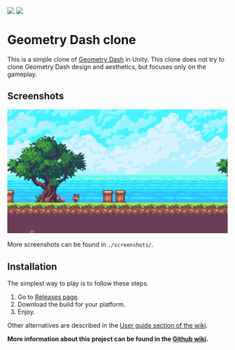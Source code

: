 ![](https://github.com/PatrikTrefil/geometry-dash-clone/actions/workflows/build.yml/badge.svg)
![](https://github.com/PatrikTrefil/geometry-dash-clone/actions/workflows/tests.yml/badge.svg)

# Geometry Dash clone

This is a simple clone of [Geometry Dash](https://store.steampowered.com/app/322170/Geometry_Dash/)
in Unity. This clone does not try to clone Geometry Dash design and aesthetics, but focuses only
on the gameplay.

## Screenshots

![gameplay screenshot](./screenshots/2.png)

More screenshots can be found in `./screenshots/`.

## Installation

The simplest way to play is to follow these steps.

1. Go to [Releases page](https://github.com/PatrikTrefil/geometry-dash-clone/releases).
2. Download the build for your platform.
3. Enjoy.

Other alternatives are described in the [User guide section of the wiki](https://github.com/PatrikTrefil/geometry-dash-clone/wiki/User-guide).

**More information about this project can be found in the [Github wiki](https://github.com/PatrikTrefil/geometry-dash-clone/wiki).**
